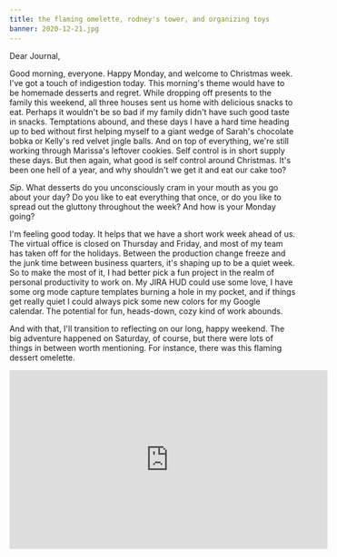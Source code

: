 ```yaml
---
title: the flaming omelette, rodney's tower, and organizing toys
banner: 2020-12-21.jpg
---
```


Dear Journal,

Good morning, everyone.  Happy Monday, and welcome to Christmas week.
I've got a touch of indigestion today.  This morning's theme would
have to be homemade desserts and regret.  While dropping off presents
to the family this weekend, all three houses sent us home with
delicious snacks to eat.  Perhaps it wouldn't be so bad if my family
didn't have such good taste in snacks.  Temptations abound, and these
days I have a hard time heading up to bed without first helping myself
to a giant wedge of Sarah's chocolate bobka or Kelly's red velvet
jingle balls.  And on top of everything, we're still working through
Marissa's leftover cookies.  Self control is in short supply these
days.  But then again, what good is self control around Christmas.
It's been one hell of a year, and why shouldn't we get it and eat our
cake too?

_Sip_.  What desserts do you unconsciously cram in your mouth as you
go about your day?  Do you like to eat everything that once, or do you
like to spread out the gluttony throughout the week?  And how is your
Monday going?

I'm feeling good today.  It helps that we have a short work week ahead
of us.  The virtual office is closed on Thursday and Friday, and most
of my team has taken off for the holidays.  Between the production
change freeze and the junk time between business quarters, it's
shaping up to be a quiet week.  So to make the most of it, I had
better pick a fun project in the realm of personal productivity to
work on.  My JIRA HUD could use some love, I have some org mode
capture templates burning a hole in my pocket, and if things get
really quiet I could always pick some new colors for my Google
calendar.  The potential for fun, heads-down, cozy kind of work
abounds.

And with that, I'll transition to reflecting on our long, happy
weekend.  The big adventure happened on Saturday, of course, but there
were lots of things in between worth mentioning.  For instance, there
was this flaming dessert omelette.

<iframe width="560" height="315" src="https://www.youtube.com/embed/4My8FujN8Es" frameborder="0" allow="accelerometer; autoplay; clipboard-write; encrypted-media; gyroscope; picture-in-picture" allowfullscreen="1"/>

Marissa and I stayed up late on Friday night making French toast for
the car ride.  With a bowl of leftover whisked eggs, I decided to give
French Cooking Academy's [Flambee omelette] a try.  I didn't set it up
or explain what I was doing.  While Marissa hung around the kitchen
chatting my ear off, I just very casually grabbed an extra skillet
from the rack and began.

[Flambee omelette]: https://www.youtube.com/watch?v=pgOVRnBE92o

"OK, shut the lights off," I said, reaching for the lighter.  I poured
a splash of white rum into a measuring cup and held it over the stove.
"Are you ready for the camera?"

Not knowing what to expect, Marissa took a step back and pointed her
phone.

"OK, _now_," I ordered.  I waved the lighter over the liquid.  Nothing
happened.

"That's OK," I laughed.  "I didn't expect it to work the first time."

I did a second take.  This time, the cup of rum caught fire.  A little
blue flame danced on top the surface.  I poured it over the omelette.
The fire enveloped the plate, making the dusted sugar begin to
crackle.  After letting it burn for a few seconds, I leaned it and
blew it out.

"That was honestly a lot cooler than I thought it would be," said
Marissa.

I nodded in agreement.  "Yeah, same," I laughed.  "I tried it by
myself in the kitchen earlier and it didn't look nearly as cool."

That's a good last minute dessert and a good party trick to keep in my
back pocket.

Earlier that evening, we also took Rodney to go see the Christmas
lights along John Nolan.  We patiently waited in a long line of cards
to turn into the festive display.  There, we witnessed the brightly
lit splendor of a spectacles like a dinosaur pushing his baby in a
stroller, a golfing Santa, and a gaggle of elves gathered around a
reeling slot machine (sponsored by our local Ho-Chunk Gaming casino).

<figure>
<a href="/images/2020-12-21-lights.jpg">
<img alt="2020 12 21 lights" src="/images/2020-12-21-lights.jpg"/>
</a>
</figure>

Driving all over state lines on Saturday tired us out.  We didn't wake
up until after 11 AM.  Even Miles slept in.  But Rodney was up, and he
used the time to construct this k'nex tower.

<figure>
<a href="/images/2020-12-21-tower.jpg">
<img alt="2020 12 21 tower" src="/images/2020-12-21-tower.jpg"/>
</a>
</figure>

Rodney ran downstairs.  Marissa and I stood around the tower to admire
it.  I was excited about this development.  This is by far the biggest
thing he has ever built on his own, and it's so fun seeing the kinds
of things Rodney comes up with on his own in a creative vacuum.  Not
all of the pieces of his goofy, lopsided tower fit together neatly,
but you can't help but admire his innovation and persistence working
around the limitations he didn't understand.  In the end, it gave his
structure a silly wobble that made it feel like it belonged in the
background of a Dr. Seuss illustration.

"This kind of reminds me of that crazy smiley face he drew on his
whiteboard," I commented.

Marissa, still groggy, turned to me and recreated Rodney's goofy hand
drawn smiley face with her face.

We watched the Bears game, and after dinner the rest of the evening
was dedicated to going through Rodney's toys.  Marissa had an idea to
move some storage bins out of his closet to give Rodney more room to
keep toys in his room.  Having a knack for organization, Rodney picked
up on the change quickly and took control, parking all of his cars and
trucks along the wall following a very particular system.

<figure>
  <a href="/images/2020-12-21-closet.jpg">
    <img alt="2020 12 21 closet" src="/images/2020-12-21-closet.jpg"/>
  </a>
</figure>

It was a great weekend.  Thanks for stopping by today.  Have a great
week, everyone.
